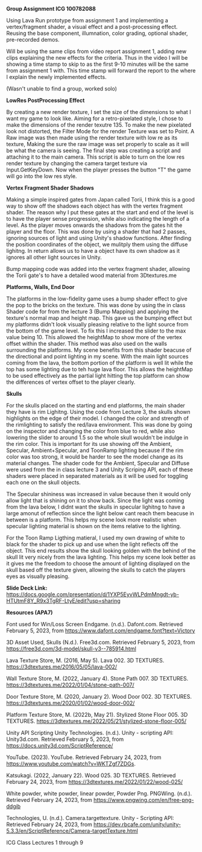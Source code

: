 **Group Assignment ICG 100782088**

Using Lava Run prototype from assignment 1 and implementing a vertex/fragment shader, a visual effect and a post-processing effect.
Reusing the base component, illumnation, color grading, optional shader, pre-recorded demos.

Will be using the same clips from video report assignment 1, adding new clips explaining the new effects for the criteria. Thus in the video
I will be showing a time stamp to skip to as the first 9-10 minutes will be the same from assignment 1 with. This time stamp will forward
the report to the where I explain the newly implemented effects. 

(Wasn't unable to find a group, worked solo)

**LowRes PostProcessing Effect**

By creating a new render texture, I set the size of the dimensions to what I want my game to look like. Aiming for a retro-pixelated style,
I chose to make the dimensions of the render texutre 135. To make the new pixelated look not distorted, the Filter Mode for the render Texture
was set to Point. A Raw image was then made using the render texture with low re as its texture, Making the sure the raw image was set
properly to scale as it will be what the camera is seeing. The final step was creating a script and attaching it to the main camera. 
This script is able to turn on the low res render texture by changing the camera target texture via Input.GetKeyDown. Now when the player 
presses the button "T" the game will go into the low res style.

**Vertex Fragment Shader Shadows**

Making a simple inspired gates from Japan called Torii, I think this is a good way to show off the shadows each object has with the 
vertex fragment shader. The reason why I put these gates at the start and end of the level is to have the player sense progression, while 
also indicating the length of a level. As the player moves onwards the shadows from the gates hit the player and the floor. This was done 
by using a shader that had 2 passes, ignoring sources of light and using Unity's shadow functions. After finding the position coordinates
of the object, we mulitply them using the diffuse lighitng. In return allows us to have a object have its own shadow as it ignores all other 
light sources in Unity.

Bump mapping code was added into the vertex fragment shader, allowing the Torii gate's to have a detailed wood material from 3Dtextures.me 

**Platforms, Walls, End Door**

The platforms in the low-fidelity game uses a bump shader effect to give the pop to the bricks on the texture. This was done by using the in class Shader code for from the lecture 3 (Bump Mapping) and applying the texture's normal map and height map. This gave us the bumping effect but my platforms didn't look visually pleasing relative to the light source from the bottom of the game level. To fix this I increased the slider to the max value being 10. This allowed the heightMap to show more of the vertex offset within the shader. This method was also used on the walls surrounding the platforms. My scene benefits from this shader beacuse of the directional and point lighting in my scene. With the main light sources coming from the lava, the bottom portion of the platform is well lit while the top has some lighting due to teh huge lava floor. This allows the heightMap to be used effectively as the partial light hitting the top platform can show the differences of vertex offset to the player clearly.

**Skulls**

For the skulls placed on the starting and end platforms, the main shader they have is rim Lighitng. Using the code from Lecture 3, the skulls shown highlights on the edge of their model. I changed the color and strength of the rimlighting to satisfy the red/lava environment. This was done by going on the inspector and changing the color from blue to red, while also lowering the slider to around 1.5 so the whole skull wouldn't be indulge in the rim color. This is important for its use showing off the Ambient, Specular, Ambient+Specular, and ToonRamp lighting because if the rim color was too strong, it would be harder to see the model change as its material changes. The shader code for the Ambient, Specular and Diffuse were used from the in class lecture 3 and Unity Scriping API, each of these shaders were placed in separated materials as it will be used for toggling each one on the skull objects.

The Specular shininess was increased in value because then it would only allow light that is shining on it to show back. Since the light was coming from the lava below, I didnt want the skulls in specular lighitng to have a large amonut of reflection since the light below cant reach them beacuse in between is a platform. This helps my scene look more realistic when specular lighting material is shown on the items relative to the lighting.

For the Toon Ramp Ligthing matieral, I used my own drawing of white to black for the shader to pick up and use when the light reflects off the object. This end results show the skull looking golden with the behind of the skull lit very nicely from the lava lighting. This helps my scene look better as it gives me the freedom to choose the amount of lighting displayed on the skull based off the texture given, allowing the skulls to catch the players eyes as visually pleasing.


**Slide Deck Link:** https://docs.google.com/presentation/d/1YXP5EyvWLPdmMngdt-yb-HTUtmF8Y_R9x3TgRF-LtyE/edit?usp=sharing


**Resources (APA7)**

Font used for Win/Loss Screen Endgame. (n.d.). Dafont.com. Retrieved February 5, 2023, from https://www.dafont.com/endgame.font?text=Victory

3D Asset Used, Skulls (N.d.). Free3d.com. Retrieved February 5, 2023, from https://free3d.com/3d-model/skull-v3--785914.html

Lava Texture Store, M. (2016, May 5). Lava 002. 3D TEXTURES. https://3dtextures.me/2016/05/05/lava-002/

Wall Texture Store, M. (2022, January 4). Stone Path 007. 3D TEXTURES. https://3dtextures.me/2022/01/04/stone-path-007/

Door Texture Store, M. (2020, January 2). Wood Door 002. 3D TEXTURES. https://3dtextures.me/2020/01/02/wood-door-002/

Platform Texture Store, M. (2022b, May 21). Stylized Stone Floor 005. 3D TEXTURES. https://3dtextures.me/2022/05/21/stylized-stone-floor-005/

Unity API Scripting Unity Technologies. (n.d.). Unity - scripting API: Unity3d.com. Retrieved February 5, 2023, from https://docs.unity3d.com/ScriptReference/

YouTube. (2023). YouTube. Retrieved February 24, 2023, from https://www.youtube.com/watch?v=WKTZgf7ZDGs. 

Katsukagi. (2022, January 22). Wood 025. 3D TEXTURES. Retrieved February 24, 2023, from https://3dtextures.me/2022/01/22/wood-025/ 

White powder, white powder, linear powder, Powder Png. PNGWing. (n.d.). Retrieved February 24, 2023, from https://www.pngwing.com/en/free-png-ddgib 

Technologies, U. (n.d.). Camera.targettexture. Unity - Scripting API: Retrieved February 24, 2023, from https://dev.rbcafe.com/unity/unity-5.3.3/en/ScriptReference/Camera-targetTexture.html 

ICG Class Lectures 1 through 9

